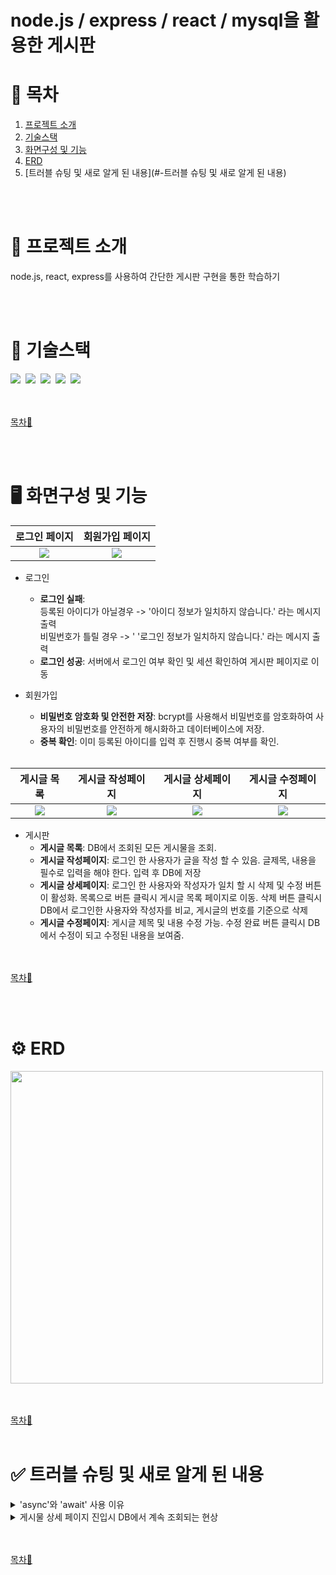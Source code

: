 # node.js / express / react / mysql을 활용한 게시판

# 📖 목차

1. [프로젝트 소개](#-프로젝트-소개)
2. [기술스택](#-기술스택)
3. [화면구성 및 기능](#%EF%B8%8F-화면구성-및-기능)
4. [ERD](#%EF%B8%8F-erd)
5. [트러블 슈팅 및 새로 알게 된 내용](#-트러블 슈팅 및 새로 알게 된 내용)


<br><br>

# 📃 프로젝트 소개
node.js, react, express를 사용하여 간단한 게시판 구현을 통한 학습하기


<br><br>

# 🚨 기술스택

<img src="https://img.shields.io/badge/Visual%20Studio%20Code-0078d7.svg?style=for-the-badge&logo=visual-studio-code&logoColor=white"/>&nbsp;
<img src="https://img.shields.io/badge/github-FC6D26?style=for-the-badge&logo=github&logoColor=white">&nbsp;
<img src="https://img.shields.io/badge/react-%2320232a.svg?style=for-the-badge&logo=react&logoColor=%2361DAFB">&nbsp;
<img src="https://img.shields.io/badge/node.js-6DA55F?style=for-the-badge&logo=node.js&logoColor=white">&nbsp;
<img src="https://img.shields.io/badge/mysql-4479A1.svg?style=for-the-badge&logo=mysql&logoColor=white">&nbsp;


<br><br>
[목차🔺](#-목차)


<br><br>
# 🖥️ 화면구성 및 기능
<table>
  <thead>
    <tr>
      <th style="text-align: center;">로그인 페이지</th>
      <th style="text-align: center;">회원가입 페이지</th>
    </tr>
  </thead>
  <tbody>
    <tr>
      <td align="center">
	      <img src="https://github.com/user-attachments/assets/283ac291-23cf-41f9-a850-d11a594faeec">
      </td>
      <td align="center">
	      <img src="https://github.com/user-attachments/assets/ba4c7e72-d65d-49e8-92cd-93e80978d229">
      </td>
    </tr>
  </tbody>
</table>

- 로그인
  - **로그인 실패**: <br>
     등록된 아이디가 아닐경우 -> '아이디 정보가 일치하지 않습니다.' 라는 메시지 출력 <br>
     비밀번호가 틀릴 경우 -> ' '로그인 정보가 일치하지 않습니다.' 라는 메시지 출력 <br> 
  - **로그인 성공**: 서버에서 로그인 여부 확인 및 세션 확인하여 게시판 페이지로 이동

- 회원가입 
  - **비밀번호 암호화 및 안전한 저장**: bcrypt를 사용해서 비밀번호를 암호화하여 사용자의 비밀번호를 안전하게 해시화하고 데이터베이스에 저장.
  - **중복 확인**: 이미 등록된 아이디를 입력 후 진행시 중복 여부를 확인.
  </br></br>

<table>
  <thead>
    <tr>
      <th style="text-align: center;">게시글 목록</th>
      <th style="text-align: center;">게시글 작성페이지</th>
      <th style="text-align: center;">게시글 상세페이지</th>
      <th style="text-align: center;">게시글 수정페이지</th>
    </tr>
  </thead>
  <tbody>
    <tr>
        <td align="center">
	        <img src="https://github.com/user-attachments/assets/a9d984f5-de26-416b-890f-f7e6335f0e67">
        </td>
        <td align="center">
	        <img src="https://github.com/user-attachments/assets/4808c346-2734-4ebb-a410-7414588b484b">
        </td>
        <td align="center">
	        <img src="https://github.com/user-attachments/assets/624fa259-c001-46bc-9e13-20be4f14d736">
        </td>
        <td align="center">
	        <img src="https://github.com/user-attachments/assets/3ff6c4bf-39e6-49a3-974c-155512d31eab">
        </td>
    </tr>
  </tbody>
</table>

- 게시판 
  - **게시글 목록**: DB에서 조회된 모든 게시물을 조회.
  - **게시글 작성페이지**: 로그인 한 사용자가 글을 작성 할 수 있음. 글제목, 내용을 필수로 입력을 해야 한다. 입력 후 DB에 저장
  - **게시글 상세페이지**: 로그인 한 사용자와 작성자가 일치 할 시 삭제 및 수정 버튼이 활성화. 목록으로 버튼 클릭시 게시글 목록 페이지로 이동. 삭제 버튼 클릭시 DB에서 로그인한 사용자와 작성자를 비교, 게시글의 번호를 기준으로 삭제
  - **게시글 수정페이지**: 게시글 제목 및 내용 수정 가능. 수정 완료 버튼 클릭시 DB에서 수정이 되고 수정된 내용을 보여줌.


<br><br>
[목차🔺](#-목차)

<br><br>

# ⚙️ ERD

<img src="https://github.com/user-attachments/assets/ff458308-d448-4e06-be81-6175ff87c173" width="500"/>

<br><br>
[목차🔺](#-목차)
<br><br>


# ✅ 트러블 슈팅 및 새로 알게 된 내용

<details>
    <summary>'async'와 'await' 사용 이유</summary>
    <br>

```java
  const handleUpdate = async () => {
    try {
      const updatedPost = {
        postTitle: editTitle,
        postContent: editContent
      };

      const response = await fetch(`http://localhost:3001/${postId}`, {
        method: 'PUT',
        headers: { 'Content-Type': 'application/json' },
        body: JSON.stringify(updatedPost)
      });

      if (!response.ok) {
        throw new Error('Network response was not ok');
      }

      await fetchPost();
      setIsEditing(false);
      alert('게시물이 수정되었습니다.');
    } catch (error) {
      console.error('Error updating post:', error);
    }
  };
```

- 'async'와 'await' 사용 이유
 1. 비동기 요청 처리:
  fetch와 같은 네트워크 요청 함수는 비동기로 작동하며, fetch 함수는 Promise(어떤 작업에 관한 '상태 정보'를 갖고 있는 객체) 객체를 반환한다. async 함수를 사용하면 await 키워드를 통해 Promise의 결과를 기다릴 수 있으며, 비동기 작업의 결과를 기다리면서도 코드의 흐름이 동기식처럼 보이게 작성할 수 있다.

 2. 에러 처리:
  async 함수 내에서 await를 사용하면, 비동기 작업이 실패할 경우 try...catch 문을 사용하여 에러를 쉽게 처리할 수 있고, 이때 비동기 작업이 성공하거나 실패하는 경우에 대한 처리를 보다 간단하게 만들어줄 수 있다.

</br></br>  
</details>

<details>
    <summary>게시물 상세 페이지 진입시 DB에서 계속 조회되는 현상</summary>
    <br>
    
- 변경 전

```java
function BoardDetail(props) {
  const [content, setContent] = useState("");
  const [post, setPost] = useState("");
  const postId = props.postId;

  
    // 데이터 가져오기
    fetch(http://localhost:3001/${postId}, {
      method: 'GET',
      headers: {
        'Content-Type': 'application/json'
      }
    })
    .then(res => {
      if (!res.ok) {
        throw new Error('Network response was not ok');
      }
      return res.json();
    })
    .then(json => {
      setPost(json); // 상태 업데이트
    })
    .catch(error => {
      console.error('Error fetching post:', error);
    });
                        .
                        .
                        .
```

- 변경 후
```java
function BoardDetail(props) {
  const [post, setPost] = useState({});
  const postId = props.postId;
  const userName = props.userName;
  const [isEditing, setIsEditing] = useState(false);
  const [editTitle, setEditTitle] = useState("");
  const [editContent, setEditContent] = useState("");

  useEffect(() => {
    fetchPost();
  }, [postId]);

  const fetchPost = async () => {
    try {
      const response = await fetch(`http://localhost:3001/${postId}`, {
        method: 'GET',
        headers: {
          'Content-Type': 'application/json'
        }
      });

      if (!response.ok) {
        throw new Error('Network response was not ok');
      }

      const json = await response.json();
      setPost(json);
      setEditTitle(json.postTitle);
      setEditContent(json.postContent);
    } catch (error) {
      console.error('Error fetching post:', error);
    }
  };
                        .
                        .
                        .
```
- useEffect의 종속성 배열을 이용하여 데이터 fetching을 한 번만 수행
- 게시물 상세 정보를 이미 로드한 경우 다시 로드하지 않도록 하기(postId가 기준)

</details>


<br><br>
[목차🔺](#-목차)
